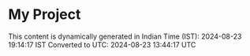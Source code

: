 # My Project

This content is dynamically generated in Indian Time (IST): 2024-08-23 19:14:17 IST
Converted to UTC: 2024-08-23 13:44:17 UTC
